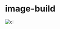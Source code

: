 # image-build
[![ci](https://github.com/Aaron-23/image-build/actions/workflows/docker-image.yml/badge.svg)](https://github.com/Aaron-23/image-build/actions/workflows/docker-image.yml)
